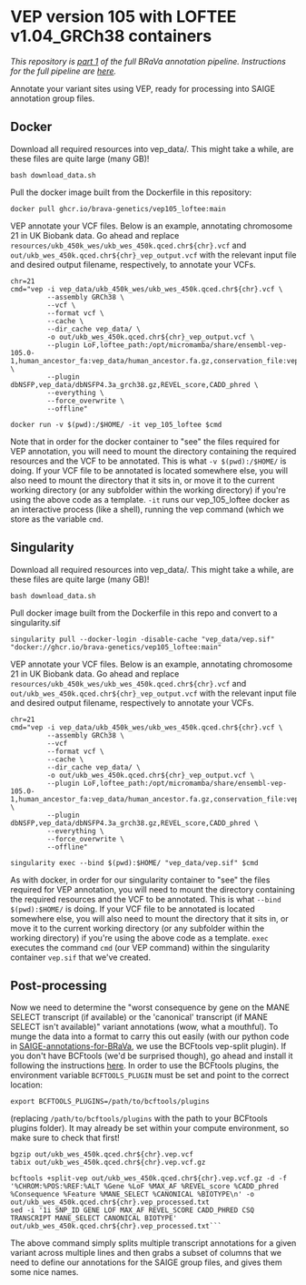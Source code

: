 # VEP version 105 with LOFTEE v1.04_GRCh38 containers

*This repository is [part 1](https://github.com/BRaVa-genetics/variant-annotation#1-run-vep-version-105-with-loftee-v104_grch38) of the full BRaVa annotation pipeline. Instructions for the full pipeline are [here](https://github.com/BRaVa-genetics/variant-annotation).*

Annotate your variant sites using VEP, ready for processing into SAIGE annotation group files.

## Docker
Download all required resources into vep_data/. This might take a while, are these files are quite large (many GB)!
```
bash download_data.sh
```
Pull the docker image built from the Dockerfile in this repository:
```
docker pull ghcr.io/brava-genetics/vep105_loftee:main
```
VEP annotate your VCF files. Below is an example, annotating chromosome 21 in UK Biobank data. Go ahead and replace `resources/ukb_450k_wes/ukb_wes_450k.qced.chr${chr}.vcf` and `out/ukb_wes_450k.qced.chr${chr}_vep_output.vcf` with the relevant input file and desired output filename, respectively, to annotate your VCFs.
```
chr=21
cmd="vep -i vep_data/ukb_450k_wes/ukb_wes_450k.qced.chr${chr}.vcf \
         --assembly GRCh38 \
         --vcf \
         --format vcf \
         --cache \
         --dir_cache vep_data/ \
         -o out/ukb_wes_450k.qced.chr${chr}_vep_output.vcf \
         --plugin LoF,loftee_path:/opt/micromamba/share/ensembl-vep-105.0-1,human_ancestor_fa:vep_data/human_ancestor.fa.gz,conservation_file:vep_data/loftee.sql,gerp_bigwig:vep_data/gerp_conservation_scores.homo_sapiens.GRCh38.bw \
         --plugin dbNSFP,vep_data/dbNSFP4.3a_grch38.gz,REVEL_score,CADD_phred \
         --everything \
         --force_overwrite \
         --offline"

docker run -v $(pwd):/$HOME/ -it vep_105_loftee $cmd
```
Note that in order for the docker container to "see" the files required for VEP annotation, you will need to mount the directory containing the required resources and the VCF to be annotated. This is what `-v $(pwd):/$HOME/` is doing. If your VCF file to be annotated is located somewhere else, you will also need to mount the directory that it sits in, or move it to the current working directory (or any subfolder within the working directory) if you're using the above code as a template. `-it` runs our vep_105_loftee docker as an interactive process (like a shell), running the vep command (which we store as the variable `cmd`.

## Singularity
Download all required resources into vep_data/. This might take a while, are these files are quite large (many GB)!
```
bash download_data.sh
```
Pull docker image built from the Dockerfile in this repo and convert to a singularity.sif
```
singularity pull --docker-login -disable-cache "vep_data/vep.sif" "docker://ghcr.io/brava-genetics/vep105_loftee:main"
```
VEP annotate your VCF files. Below is an example, annotating chromosome 21 in UK Biobank data. Go ahead and replace `resources/ukb_450k_wes/ukb_wes_450k.qced.chr${chr}.vcf` and `out/ukb_wes_450k.qced.chr${chr}_vep_output.vcf` with the relevant input file and desired output filename, respectively to annotate your VCFs.
```
chr=21
cmd="vep -i vep_data/ukb_450k_wes/ukb_wes_450k.qced.chr${chr}.vcf \
         --assembly GRCh38 \
         --vcf
         --format vcf \
         --cache \
         --dir_cache vep_data/ \
         -o out/ukb_wes_450k.qced.chr${chr}_vep_output.vcf \
         --plugin LoF,loftee_path:/opt/micromamba/share/ensembl-vep-105.0-1,human_ancestor_fa:vep_data/human_ancestor.fa.gz,conservation_file:vep_data/loftee.sql,gerp_bigwig:vep_data/gerp_conservation_scores.homo_sapiens.GRCh38.bw \
         --plugin dbNSFP,vep_data/dbNSFP4.3a_grch38.gz,REVEL_score,CADD_phred \
         --everything \
         --force_overwrite \
         --offline"

singularity exec --bind $(pwd):$HOME/ "vep_data/vep.sif" $cmd
```
As with docker, in order for our singularity container to "see" the files required for VEP annotation, you will need to mount the directory containing the required resources and the VCF to be annotated. This is what `--bind $(pwd):$HOME/` is doing. If your VCF file to be annotated is located somewhere else, you will also need to mount the directory that it sits in, or move it to the current working directory (or any subfolder within the working directory) if you're using the above code as a template. `exec` executes the command `cmd` (our VEP command) within the singularity container `vep.sif` that we've created.

## Post-processing

Now we need to determine the "worst consequence by gene on the MANE SELECT transcript (if available) or the 'canonical' transcript (if MANE SELECT isn't available)" variant annotations (wow, what a mouthful). To munge the data into a format to carry this out easily (with our python code in [SAIGE-annotations-for-BRaVa](https://github.com/BRaVa-genetics/SAIGE-annotations-for-BRaVa), we use the BCFtools vep-split plugin). If you don't have BCFtools (we'd be surprised though), go ahead and install it following the instructions [here](https://samtools.github.io/bcftools/howtos/install.html). In order to use the BCFtools plugins, the environment variable `BCFTOOLS_PLUGIN` must be set and point to the correct location:

```
export BCFTOOLS_PLUGINS=/path/to/bcftools/plugins
```

(replacing `/path/to/bcftools/plugins` with the path to your BCFtools plugins folder). It may already be set within your compute environment, so make sure to check that first!

```
bgzip out/ukb_wes_450k.qced.chr${chr}.vep.vcf
tabix out/ukb_wes_450k.qced.chr${chr}.vep.vcf.gz

bcftools +split-vep out/ukb_wes_450k.qced.chr${chr}.vep.vcf.gz -d -f '%CHROM:%POS:%REF:%ALT %Gene %LoF %MAX_AF %REVEL_score %CADD_phred %Consequence %Feature %MANE_SELECT %CANONICAL %BIOTYPE\n' -o out/ukb_wes_450k.qced.chr${chr}.vep_processed.txt
sed -i '1i SNP_ID GENE LOF MAX_AF REVEL_SCORE CADD_PHRED CSQ TRANSCRIPT MANE_SELECT CANONICAL BIOTYPE' out/ukb_wes_450k.qced.chr${chr}.vep_processed.txt```
```
The above command simply splits multiple transcript annotations for a given variant across multiple lines and then grabs a subset of columns that we need to define our annotations for the SAIGE group files, and gives them some nice names.
